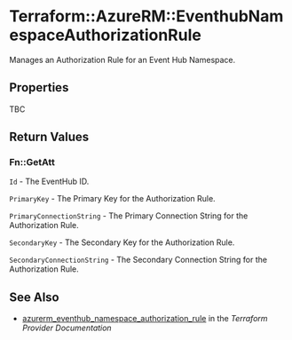 # Terraform::AzureRM::EventhubNamespaceAuthorizationRule

Manages an Authorization Rule for an Event Hub Namespace.

## Properties

TBC

## Return Values

### Fn::GetAtt

`Id` - The EventHub ID.

`PrimaryKey` - The Primary Key for the Authorization Rule.

`PrimaryConnectionString` - The Primary Connection String for the Authorization Rule.

`SecondaryKey` - The Secondary Key for the Authorization Rule.

`SecondaryConnectionString` - The Secondary Connection String for the Authorization Rule.

## See Also

* [azurerm_eventhub_namespace_authorization_rule](https://www.terraform.io/docs/providers/azurerm/r/eventhub_namespace_authorization_rule.html) in the _Terraform Provider Documentation_